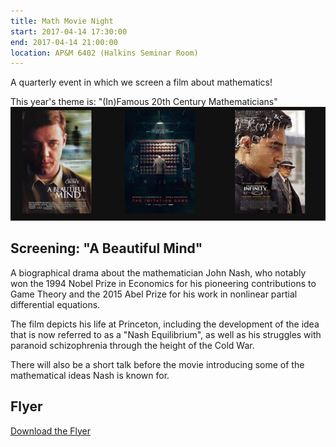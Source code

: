 ```yaml
---
title: Math Movie Night
start: 2017-04-14 17:30:00
end: 2017-04-14 21:00:00
location: AP&M 6402 (Halkins Seminar Room)
---
```


A quarterly event in which we screen a film about mathematics! 

This year's theme is: "(In)Famous 20th Century Mathematicians"
![Possible Movies](/static/sp17/movies.jpg)

## Screening: "A Beautiful Mind"

A biographical drama about the mathematician John Nash, who notably won the 1994 Nobel Prize in Economics for his pioneering contributions to Game Theory and the 2015 Abel Prize for his work in nonlinear partial differential equations.

The film depicts his life at Princeton, including the development of the idea that is now referred to as a "Nash Equilibrium", as well as his struggles with paranoid schizophrenia through the height of the Cold War.

There will also be a short talk before the movie introducing some of the mathematical ideas Nash is known for.

## Flyer

[Download the Flyer](/static/sp17/Movie_Night.pdf)

